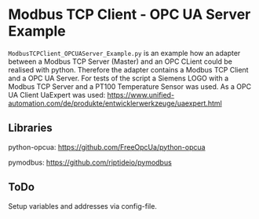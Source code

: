 # Modbus TCP Client - OPC UA Server Example

```ModbusTCPClient_OPCUAServer_Example.py``` is an example how an adapter between a Modbus TCP Server (Master) and an OPC CLient could be realised with python.
Therefore the adapter contains a Modbus TCP Client and a OPC UA Server.
For tests of the script a Siemens LOGO with a Modbus TCP Server and a PT100 Temperature Sensor was used.
As a OPC UA Client UaExpert was used: https://www.unified-automation.com/de/produkte/entwicklerwerkzeuge/uaexpert.html

## Libraries
python-opcua: https://github.com/FreeOpcUa/python-opcua

pymodbus: https://github.com/riptideio/pymodbus

## ToDo
Setup variables and addresses via config-file.

